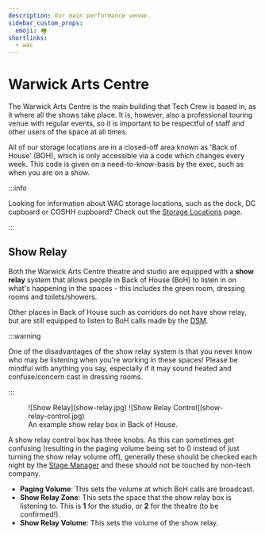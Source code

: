 ```yaml
---
description: Our main performance venue.
sidebar_custom_props:
  emoji: 🏘️
shortlinks:
  - wac
---
```


# Warwick Arts Centre

The Warwick Arts Centre is the main building that Tech Crew is based in, as it where all the shows take place. It is,
however, also a professional touring venue with regular events, so it is important to be respectful of staff and other
users of the space at all times.

All of our storage locations are in a closed-off area known as 'Back of House' (BOH), which is only accessible via a
code which changes every week. This code is given on a need-to-know-basis by the exec, such as when you are on a show.

:::info

Looking for information about WAC storage locations, such as the dock, DC cupboard or COSHH cupboard? Check out the
[Storage Locations](/wiki/tech-crew/storage) page.

:::

## Show Relay

Both the Warwick Arts Centre theatre and studio are equipped with a **show relay** system that allows people in Back of
House (BoH) to listen in on what's happening in the spaces - this includes the green room, dressing rooms and
toilets/showers.

Other places in Back of House such as corridors do not have show relay, but are still equipped to listen to BoH calls
made by the [DSM](/wiki/disciplines/stage/dsm).

:::warning

One of the disadvantages of the show relay system is that you never know who may be listening when you're working in
these spaces! Please be mindful with anything you say, especially if it may sound heated and confuse/concern cast in
dressing rooms.

:::

<figure>
<div class="img-gallery">
![Show Relay](show-relay.jpg)
![Show Relay Control](show-relay-control.jpg)
</div>
<figcaption>An example show relay box in Back of House.</figcaption>
</figure>

A show relay control box has three knobs. As this can sometimes get confusing (resulting in the paging volume being set
to 0 instead of just turning the show relay volume off), generally these should be checked each night by the
[Stage Manager](/wiki/disciplines/stage/sm) and these should not be touched by non-tech company.

- **Paging Volume**: This sets the volume at which BoH calls are broadcast.
- **Show Relay Zone**: This sets the space that the show relay box is listening to. This is **1** for the studio, or
  **2** for the theatre (to be confirmed!).
- **Show Relay Volume**: This sets the volume of the show relay.
